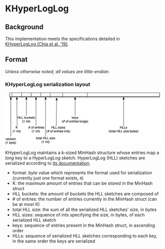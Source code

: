 # KHyperLogLog

## Background

This implementation meets the specifications detailed in  
[KHyperLogLog [Chia et al. ’19]](https://storage.googleapis.com/pub-tools-public-publication-data/pdf/40bc2804cbd3e41ed28dc8991316361eca48630c.pdf).

## Format

_Unless otherwise noted, all values are little-endian._

### KHyperLogLog serialization layout

![KHyperLogLog Layout](khll_layout.png)

KHyperLogLog maintains a k-sized MinHash structure whose entries map a _long_ key to a HyperLogLog sketch. HyperLogLog (HLL) sketches are serialized according to [its documentation](https://github.com/airlift/airlift/blob/master/stats/docs/hll.md).

* format: byte value which represents the format used for serialization (currently
just one format exists, `0`)
* K: the maximum amount of entries that can be stored in the MinHash struct
* HLL buckets: the amount of buckets the HLL sketches are composed of
* \# of entries: the number of entries currently in the MinHash struct (can be at most K)
* total HLL size: the sum of all the serialized HLL sketches' size, in bytes
* HLL sizes: sequence of _ints_ specifying the size, in bytes, of each serialized HLL sketch
* keys: sequence of entries present in the MinHash struct, in ascending order
* HLLs: sequence of serialized HLL sketches corresponding to each key, in the same order the keys are serialized

